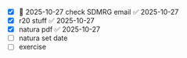 - [x] 📅 2025-10-27 check SDMRG email ✅ 2025-10-27
- [x] r20 stuff ✅ 2025-10-27
- [x] natura pdf ✅ 2025-10-27
- [ ] natura set date
- [ ] exercise
